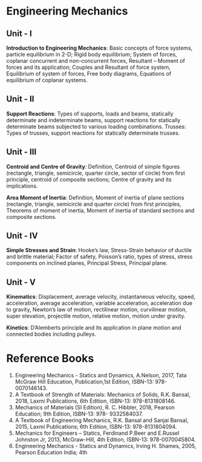 # Engineering Mechanics

## Unit - I

**Introduction to Engineering Mechanics**: Basic concepts of force systems, particle equilibrium in 2-D; Rigid body equilibrium; System of forces, coplanar concurrent and non-concurrent forces, Resultant – Moment of forces and its application; Couples and Resultant of force system, Equilibrium of system of forces, Free body diagrams, Equations of equilibrium of coplanar systems.

## Unit - II

**Support Reactions**: Types of supports, loads and beams, statically determinate and indeterminate beams, support reactions for statically determinate beams subjected to various loading combinations.
Trusses: Types of trusses, support reactions for statically determinate trusses.

## Unit - III

**Centroid and Centre of Gravity**: Definition, Centroid of simple figures (rectangle, triangle, semicircle, quarter circle, sector of circle) from first principle, centroid of composite sections; Centre of gravity and its implications.

**Area Moment of Inertia**: Definition, Moment of inertia of plane sections (rectangle, triangle, semicircle and quarter circle) from first principles, Theorems of moment of inertia, Moment of inertia of standard sections and composite sections.

## Unit - IV

**Simple Stresses and Strain**: Hooke’s law, Stress-Strain behavior of ductile and brittle material; Factor of safety, Poisson’s ratio, types of stress, stress components on inclined planes, Principal Stress, Principal plane.

## Unit - V

**Kinematics**: Displacement, average velocity, instantaneous velocity, speed, acceleration, average acceleration, variable acceleration, acceleration due to gravity, Newton’s law of motion, rectilinear motion, curvilinear motion, super elevation, projectile motion, relative motion, motion under gravity.

**Kinetics**: D’Alemberts principle and its application in plane motion and connected bodies including pulleys.

# Reference Books
          
1. Engineering Mechanics - Statics and Dynamics, A.Nelson, 2017, Tata McGraw Hill Education, Publication,1st Edition, ISBN-13: 978-0070146143.
1. A Textbook of Strength of Materials: Mechanics of Solids, R.K. Bansal, 2018, Laxmi Publications, 6th Edition, ISBN-13: 978-8131808146.
1. Mechanics of Materials (SI Edition), R. C. Hibbler, 2018, Pearson Education; 9th Edition, ISBN-13: 978- 9332584037.
1. A Textbook of Engineering Mechanics, R.K. Bansal and Sanjai Bansal, 2015, Laxmi Publications; 6th Edition, ISBN-13: 978-8131804094.
1. Mechanics for Engineers – Statics, Ferdinand P.Beer and E.Russel Johnston Jr, 2013, McGraw-Hill, 4th Edition, ISBN-13: 978-0070045804.
1. Engineering Mechanics - Statics and Dynamics, Irving H. Shames, 2005, Pearson Education India; 4th